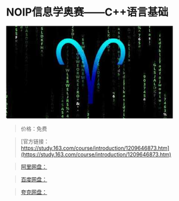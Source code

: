 # NOIP信息学奥赛——C++语言基础

![img](../../../assets/study163/free/827987d084664db7bc113090f8882080.jpg)

> 价格：免费

> [官方链接：https://study.163.com/course/introduction/1209646873.htm](https://study.163.com/course/introduction/1209646873.htm)

> [阿里网盘：]()

> [百度网盘：]()

> [夸克网盘：]()
